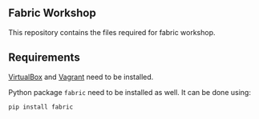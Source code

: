 Fabric Workshop
---------------

This repository contains the files required for fabric workshop.

Requirements
------------

[VirtualBox][1] and [Vagrant][2] need to be installed.

[1]: https://www.virtualbox.org/
[2]: http://vagrantup.com/

Python package `fabric` need to be installed as well. It can be done using:

    pip install fabric





